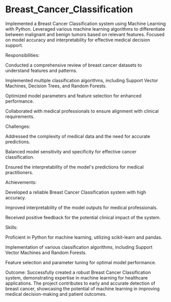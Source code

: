 # Breast_Cancer_Classification
Implemented a Breast Cancer Classification system using Machine Learning with Python. Leveraged various machine learning algorithms to differentiate between malignant and benign tumors based on relevant features. Focused on model accuracy and interpretability for effective medical decision support.

Responsibilities: 

Conducted a comprehensive review of breast cancer datasets to understand features and patterns. 

Implemented multiple classification algorithms, including Support Vector Machines, Decision Trees, and Random Forests. 

Optimized model parameters and feature selection for enhanced performance. 

Collaborated with medical professionals to ensure alignment with clinical requirements. 

Challenges: 

Addressed the complexity of medical data and the need for accurate predictions. 

Balanced model sensitivity and specificity for effective cancer classification. 

Ensured the interpretability of the model's predictions for medical practitioners. 

Achievements: 

Developed a reliable Breast Cancer Classification system with high accuracy. 

Improved interpretability of the model outputs for medical professionals. 

Received positive feedback for the potential clinical impact of the system. 

Skills: 

Proficient in Python for machine learning, utilizing scikit-learn and pandas. 

Implementation of various classification algorithms, including Support Vector Machines and Random Forests. 

Feature selection and parameter tuning for optimal model performance. 

Outcome: Successfully created a robust Breast Cancer Classification system, demonstrating expertise in machine learning for healthcare applications. The project contributes to early and accurate detection of breast cancer, showcasing the potential of machine learning in improving medical decision-making and patient outcomes. 
